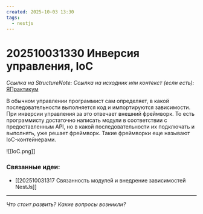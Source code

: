 ```yaml
---
created: 2025-10-03 13:30
tags:
  - nestjs
---
```

# 202510031330 Инверсия управления, IoC

*Ссылка на StructureNote:*
*Ссылка на исходник или контекст (если есть):* [ЯПрактикум](https://practicum.yandex.ru/trainer/backend-nodejs/lesson/8ab54f1a-884d-49fd-9ddd-61c4c96b35a7/)

В обычном управлении программист сам определяет, в какой последовательности выполняется код и импортируются зависимости. При инверсии управления за это отвечает внешний фреймворк. То есть программисту достаточно написать модули в соответствии с предоставленным API, но в какой последовательности их подключать и выполнять, уже решает фреймворк. Такие фреймворки еще называют IoC-контейнерами.

![[IoC.png]]

### Связанные идеи:

* [[202510031317 Связанность модулей и внедрение зависимостей NestJs]]
---

*Что стоит развить? Какие вопросы возникли?*
